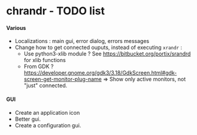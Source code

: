 # chrandr - TODO list

#### Various
- Localizations : main gui, error dialog, errors messages
- Change how to get connected ouputs, instead of executing `xrandr` :
  - Use python3-xlib module ?
    See https://bitbucket.org/portix/srandrd for xlib functions
  - From GDK ?
    https://developer.gnome.org/gdk3/3.18/GdkScreen.html#gdk-screen-get-monitor-plug-name
    => Show only active monitors, not "just" connected.

#### GUI
- Create an application icon
- Better gui.
- Create a configuration gui.

